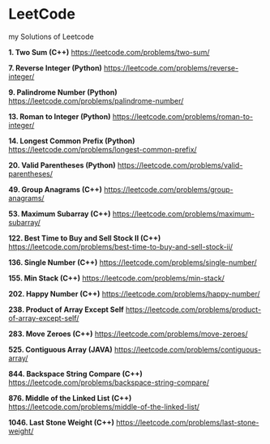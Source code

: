 # LeetCode
my Solutions of Leetcode

**1. Two Sum (C++)**
https://leetcode.com/problems/two-sum/

**7. Reverse Integer (Python)**
https://leetcode.com/problems/reverse-integer/

**9. Palindrome Number (Python)**
https://leetcode.com/problems/palindrome-number/

**13. Roman to Integer (Python)**
https://leetcode.com/problems/roman-to-integer/

**14. Longest Common Prefix (Python)**
https://leetcode.com/problems/longest-common-prefix/

**20. Valid Parentheses (Python)**
https://leetcode.com/problems/valid-parentheses/

**49. Group Anagrams (C++)**
https://leetcode.com/problems/group-anagrams/

**53. Maximum Subarray (C++)**
https://leetcode.com/problems/maximum-subarray/

**122. Best Time to Buy and Sell Stock II (C++)**
https://leetcode.com/problems/best-time-to-buy-and-sell-stock-ii/

**136. Single Number (C++)**
https://leetcode.com/problems/single-number/

**155. Min Stack (C++)**
https://leetcode.com/problems/min-stack/

**202. Happy Number (C++)**
https://leetcode.com/problems/happy-number/

**238. Product of Array Except Self**
https://leetcode.com/problems/product-of-array-except-self/

**283. Move Zeroes (C++)**
https://leetcode.com/problems/move-zeroes/

**525. Contiguous Array (JAVA)**
https://leetcode.com/problems/contiguous-array/

**844. Backspace String Compare (C++)**
https://leetcode.com/problems/backspace-string-compare/

**876. Middle of the Linked List (C++)**
https://leetcode.com/problems/middle-of-the-linked-list/

**1046. Last Stone Weight (C++)**
https://leetcode.com/problems/last-stone-weight/

